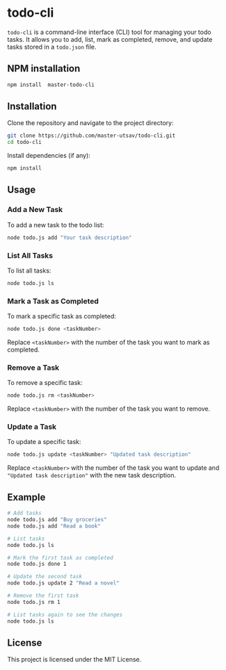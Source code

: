 
# todo-cli

`todo-cli` is a command-line interface (CLI) tool for managing your todo tasks. It allows you to add, list, mark as completed, remove, and update tasks stored in a `todo.json` file.

## NPM installation

```bash
npm install  master-todo-cli
```

## Installation

Clone the repository and navigate to the project directory:

```bash
git clone https://github.com/master-utsav/todo-cli.git
cd todo-cli
```

Install dependencies (if any):

```bash
npm install
```

## Usage

### Add a New Task

To add a new task to the todo list:

```bash
node todo.js add "Your task description"
```

### List All Tasks

To list all tasks:

```bash
node todo.js ls
```

### Mark a Task as Completed

To mark a specific task as completed:

```bash
node todo.js done <taskNumber>
```

Replace `<taskNumber>` with the number of the task you want to mark as completed.

### Remove a Task

To remove a specific task:

```bash
node todo.js rm <taskNumber>
```

Replace `<taskNumber>` with the number of the task you want to remove.

### Update a Task

To update a specific task:

```bash
node todo.js update <taskNumber> "Updated task description"
```

Replace `<taskNumber>` with the number of the task you want to update and `"Updated task description"` with the new task description.

## Example

```bash
# Add tasks
node todo.js add "Buy groceries"
node todo.js add "Read a book"

# List tasks
node todo.js ls

# Mark the first task as completed
node todo.js done 1

# Update the second task
node todo.js update 2 "Read a novel"

# Remove the first task
node todo.js rm 1

# List tasks again to see the changes
node todo.js ls
```

## License

This project is licensed under the MIT License.
